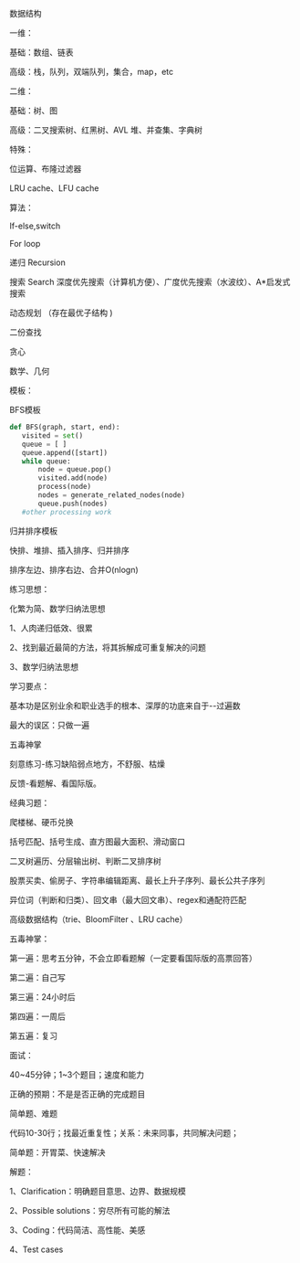 数据结构

一维：

基础：数组、链表

高级：栈，队列，双端队列，集合，map，etc

二维：

基础：树、图

高级：二叉搜索树、红黑树、AVL 堆、并查集、字典树

特殊：

位运算、布隆过滤器

LRU cache、LFU cache

算法：

If-else,switch

For loop

递归 Recursion

搜索 Search 深度优先搜索（计算机方便）、广度优先搜索（水波纹）、A*启发式搜索

动态规划 （存在最优子结构 )

二份查找

贪心

数学、几何

模板：

BFS模板

```python
def BFS(graph, start, end):
​	visited = set()
​	queue = [ ]
​	queue.append([start])
​	while queue:
​		node = queue.pop()
​		visited.add(node)
​		process(node)
​		nodes = generate_related_nodes(node)
​		queue.push(nodes)
​	#other processing work
```

归并排序模板

快排、堆排、插入排序、归并排序

排序左边、排序右边、合并O(nlogn)



练习思想：

化繁为简、数学归纳法思想

1、人肉递归低效、很累

2、找到最近最简的方法，将其拆解成可重复解决的问题

3、数学归纳法思想

学习要点：

基本功是区别业余和职业选手的根本、深厚的功底来自于--过遍数

最大的误区：只做一遍

五毒神掌

刻意练习-练习缺陷弱点地方，不舒服、枯燥

反馈-看题解、看国际版。

经典习题：

爬楼梯、硬币兑换

括号匹配、括号生成、直方图最大面积、滑动窗口

二叉树遍历、分层输出树、判断二叉排序树

股票买卖、偷房子、字符串编辑距离、最长上升子序列、最长公共子序列

异位词（判断和归类）、回文串（最大回文串）、regex和通配符匹配

高级数据结构（trie、BloomFilter 、LRU cache）



五毒神掌：

第一遍：思考五分钟，不会立即看题解（一定要看国际版的高票回答）

第二遍：自己写

第三遍：24小时后

第四遍：一周后

第五遍：复习

面试：

40~45分钟；1~3个题目；速度和能力

正确的预期：不是是否正确的完成题目

简单题、难题

代码10-30行；找最近重复性；关系：未来同事，共同解决问题；

简单题：开胃菜、快速解决

解题：

1、Clarification：明确题目意思、边界、数据规模

2、Possible solutions：穷尽所有可能的解法

3、Coding：代码简洁、高性能、美感

4、Test cases



